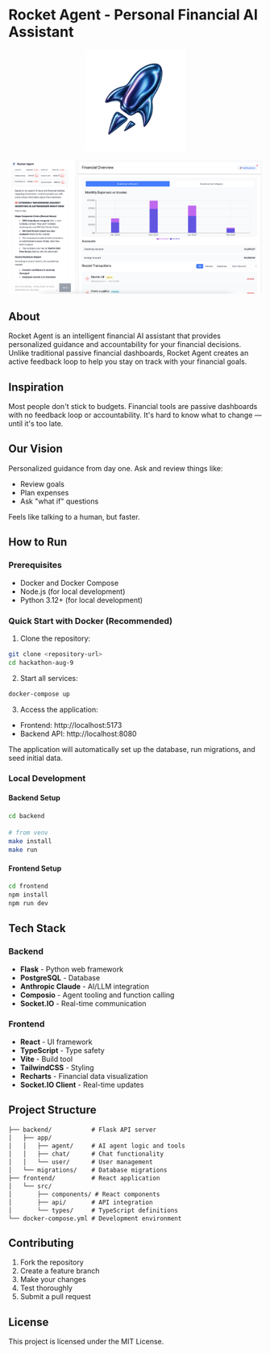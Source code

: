 # Rocket Agent - Personal Financial AI Assistant

<div align="center">
  <img src="frontend/public/logo.png" alt="Logo" style="max-width: 200px;">
</div>

![App Screenshot](frontend/public/image.png)

## About

Rocket Agent is an intelligent financial AI assistant that provides personalized guidance and accountability for your financial decisions. Unlike traditional passive financial dashboards, Rocket Agent creates an active feedback loop to help you stay on track with your financial goals.

## Inspiration
Most people don't stick to budgets. Financial tools are passive dashboards with no feedback loop or accountability. It's hard to know what to change — until it's too late.

## Our Vision
Personalized guidance from day one. Ask and review things like:
- Review goals
- Plan expenses
- Ask "what if" questions

Feels like talking to a human, but faster.

## How to Run

### Prerequisites
- Docker and Docker Compose
- Node.js (for local development)
- Python 3.12+ (for local development)

### Quick Start with Docker (Recommended)

1. Clone the repository:
```bash
git clone <repository-url>
cd hackathon-aug-9
```

2. Start all services:
```bash
docker-compose up
```

3. Access the application:
- Frontend: http://localhost:5173
- Backend API: http://localhost:8080

The application will automatically set up the database, run migrations, and seed initial data.

### Local Development

#### Backend Setup
```bash
cd backend

# from venv
make install 
make run

```

#### Frontend Setup
```bash
cd frontend
npm install
npm run dev
```

## Tech Stack

### Backend
- **Flask** - Python web framework
- **PostgreSQL** - Database
- **Anthropic Claude** - AI/LLM integration
- **Composio** - Agent tooling and function calling
- **Socket.IO** - Real-time communication

### Frontend
- **React** - UI framework
- **TypeScript** - Type safety
- **Vite** - Build tool
- **TailwindCSS** - Styling
- **Recharts** - Financial data visualization
- **Socket.IO Client** - Real-time updates

## Project Structure

```
├── backend/           # Flask API server
│   ├── app/
│   │   ├── agent/     # AI agent logic and tools
│   │   ├── chat/      # Chat functionality
│   │   └── user/      # User management
│   └── migrations/    # Database migrations
├── frontend/          # React application
│   └── src/
│       ├── components/ # React components
│       ├── api/       # API integration
│       └── types/     # TypeScript definitions
└── docker-compose.yml # Development environment
```

## Contributing

1. Fork the repository
2. Create a feature branch
3. Make your changes
4. Test thoroughly
5. Submit a pull request

## License

This project is licensed under the MIT License.
